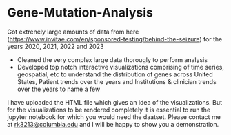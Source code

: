# Gene-Mutation-Analysis

Got extrenely large amounts of data from here (https://www.invitae.com/en/sponsored-testing/behind-the-seizure) for the years 2020, 2021, 2022 and 2023  

- Cleaned the very complex large data thorougly to perform analysis 
- Developed top notch interactive visualizations comprising of time series, geospatial, etc to understand the distribution of genes across United States, Patient trends over the years and Institutions & clinician trends over the years to name a few

I have uploaded the HTML file which gives an idea of the visualizations. But for the visualizations to be rendered completely it is essential to run the jupyter notebook for which you would need the daatset. Please contact me at rk3213@columbia.edu and I will be happy to show you a demonstration. 


